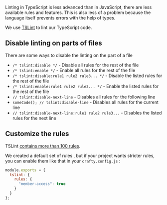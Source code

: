 Linting in TypeScript is less advanced than in JavaScript, there are less available rules and features.
This is also less of a problem because the language itself prevents errors with the help of types.

We use [TSLint](https://palantir.github.io/tslint/) to lint our TypeScript code.

## Disable linting on parts of files

There are some ways to disable the linting on the part of a file

* `/* tslint:disable */` - Disable all rules for the rest of the file
* `/* tslint:enable */` - Enable all rules for the rest of the file
* `/* tslint:disable:rule1 rule2 rule3... */` - Disable the listed rules for the rest of the file
* `/* tslint:enable:rule1 rule2 rule3... */` - Enable the listed rules for the rest of the file
* `// tslint:disable-next-line` - Disables all rules for the following line
* `someCode(); // tslint:disable-line` - Disables all rules for the current line
* `// tslint:disable-next-line:rule1 rule2 rule3...` - Disables the listed rules for the next line

## Customize the rules

TSLint [contains more than 100 rules](https://palantir.github.io/tslint/rules/).

We created a default set of rules , but if your project wants stricter rules, you can enable them like that in your `crafty.config.js` :

```javascript
module.exports = {
  tslint: {
    rules: {
      "member-access": true
    }
  }
};
```
